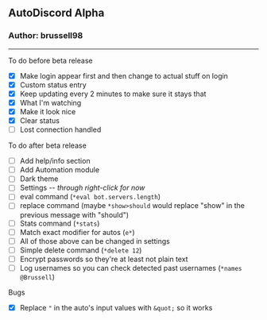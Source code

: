 ## AutoDiscord Alpha

### Author: brussell98

------

To do before beta release

- [x] Make login appear first and then change to actual stuff on login
- [x] Custom status entry
- [x] Keep updating every 2 minutes to make sure it stays that
- [x] What I'm watching
- [x] Make it look nice
- [x] Clear status
- [ ] Lost connection handled

To do after beta release

- [ ] Add help/info section
- [ ] Add Automation module
- [ ] Dark theme
- [ ] Settings -- *through right-click for now*
- [ ] eval command (`*eval bot.servers.length`)
- [ ] replace command (maybe `*show>should` would replace "show" in the previous message with "should")
- [ ] Stats command (`*stats`)
- [ ] Match exact modifier for autos (`e*`)
- [ ] All of those above can be changed in settings
- [ ] Simple delete command (`*delete 12`)
- [ ] Encrypt passwords so they're at least not plain text
- [ ] Log usernames so you can check detected past usernames (`*names @Brussell`)

Bugs

- [x] Replace `"` in the auto's input values with `&quot;` so it works
